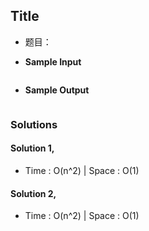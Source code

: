## Title
- 题目：

- **Sample Input**
```python

```
- **Sample Output**
```python

```

### Solutions
#### Solution 1,
- Time : O(n^2) | Space : O(1)

#### Solution 2,
- Time : O(n^2) | Space : O(1)
